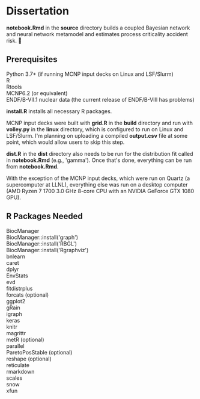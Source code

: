 # Dissertation

**notebook.Rmd** in the **source** directory builds a coupled Bayesian network and neural network metamodel and estimates process criticality accident risk. 🤯  

## Prerequisites
Python 3.7+ (if running MCNP input decks on Linux and LSF/Slurm)  
R  
Rtools  
MCNP6.2 (or equivalent)  
ENDF/B-VII.1 nuclear data (the current release of ENDF/B-VIII has problems)  

**install.R** installs all necessary R packages.

MCNP input decks were built with **grid.R** in the **build** directory and run with **volley.py** in the **linux** directory, which is configured to run on Linux and LSF/Slurm.
I'm planning on uploading a compiled **output.csv** file at some point, which would allow users to skip this step.  

**dist.R** in the **dist** directory also needs to be run for the distribution fit called in **notebook.Rmd** (e.g., 'gamma'). Once that's done, everything can be run from **notebook.Rmd**.  

With the exception of the MCNP input decks, which were run on Quartz (a supercomputer at LLNL), everything else was run on a desktop computer (AMD Ryzen 7 1700 3.0 GHz 8-core CPU with an NVIDIA GeForce GTX 1080 GPU).  

## R Packages Needed
BiocManager  
BiocManager::install('graph')  
BiocManager::install('RBGL')  
BiocManager::install('Rgraphviz')  
bnlearn  
caret  
dplyr  
EnvStats  
evd  
fitdistrplus  
forcats (optional)  
ggplot2  
gRain  
igraph  
keras  
knitr  
magrittr  
metR (optional)  
parallel  
ParetoPosStable (optional)  
reshape (optional)  
reticulate  
rmarkdown  
scales  
snow  
xfun  
